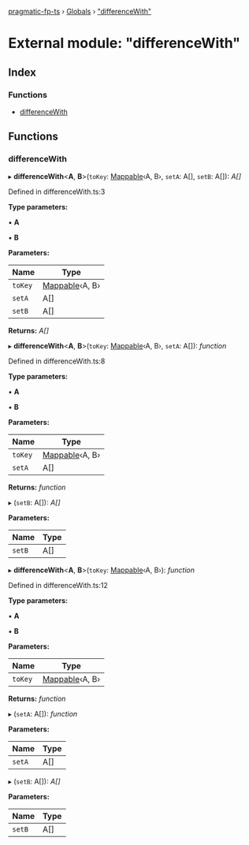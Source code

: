 [pragmatic-fp-ts](../README.md) › [Globals](../globals.md) › ["differenceWith"](_differencewith_.md)

# External module: "differenceWith"

## Index

### Functions

* [differenceWith](_differencewith_.md#differencewith)

## Functions

###  differenceWith

▸ **differenceWith**<**A**, **B**>(`toKey`: [Mappable](_types_.md#mappable)‹A, B›, `setA`: A[], `setB`: A[]): *A[]*

Defined in differenceWith.ts:3

**Type parameters:**

▪ **A**

▪ **B**

**Parameters:**

Name | Type |
------ | ------ |
`toKey` | [Mappable](_types_.md#mappable)‹A, B› |
`setA` | A[] |
`setB` | A[] |

**Returns:** *A[]*

▸ **differenceWith**<**A**, **B**>(`toKey`: [Mappable](_types_.md#mappable)‹A, B›, `setA`: A[]): *function*

Defined in differenceWith.ts:8

**Type parameters:**

▪ **A**

▪ **B**

**Parameters:**

Name | Type |
------ | ------ |
`toKey` | [Mappable](_types_.md#mappable)‹A, B› |
`setA` | A[] |

**Returns:** *function*

▸ (`setB`: A[]): *A[]*

**Parameters:**

Name | Type |
------ | ------ |
`setB` | A[] |

▸ **differenceWith**<**A**, **B**>(`toKey`: [Mappable](_types_.md#mappable)‹A, B›): *function*

Defined in differenceWith.ts:12

**Type parameters:**

▪ **A**

▪ **B**

**Parameters:**

Name | Type |
------ | ------ |
`toKey` | [Mappable](_types_.md#mappable)‹A, B› |

**Returns:** *function*

▸ (`setA`: A[]): *function*

**Parameters:**

Name | Type |
------ | ------ |
`setA` | A[] |

▸ (`setB`: A[]): *A[]*

**Parameters:**

Name | Type |
------ | ------ |
`setB` | A[] |
